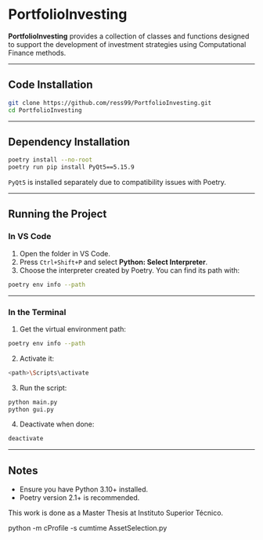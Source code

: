 # PortfolioInvesting

**PortfolioInvesting** provides a collection of classes and functions designed to support the development of investment strategies using Computational Finance methods.

---

## Code Installation

```bash
git clone https://github.com/ress99/PortfolioInvesting.git
cd PortfolioInvesting
```

---

## Dependency Installation

```bash
poetry install --no-root
poetry run pip install PyQt5==5.15.9
```

`PyQt5` is installed separately due to compatibility issues with Poetry.

---

## Running the Project

### In **VS Code**

1. Open the folder in VS Code.
2. Press `Ctrl+Shift+P` and select **Python: Select Interpreter**.
3. Choose the interpreter created by Poetry. You can find its path with:

```bash
poetry env info --path
```

---

### In the **Terminal**

1. Get the virtual environment path:

```bash
poetry env info --path
```

2. Activate it:

```bash
<path>\Scripts\activate
```

3. Run the script:

```bash
python main.py
python gui.py
```

4. Deactivate when done:

```bash
deactivate
```

---

## Notes

- Ensure you have Python 3.10+ installed.
- Poetry version 2.1+ is recommended.



This work is done as a Master Thesis at Instituto Superior Técnico.


python -m cProfile -s cumtime AssetSelection.py